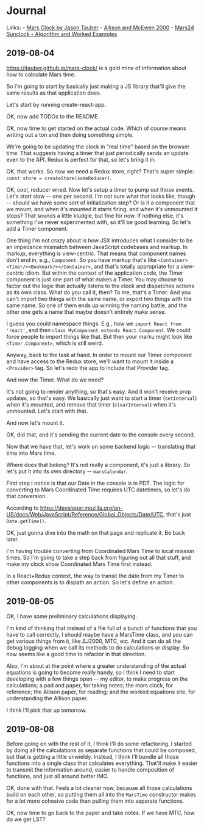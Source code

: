 # Journal

Links:
    - [Mars Clock by Jason Tauber](https://jtauber.github.io/mars-clock/)
    - [Allison and McEwen 2000](https://pubs.giss.nasa.gov/abs/al05000n.html)
    - [Mars24 Sunclock - Algorithm and Worked Examples](https://www.giss.nasa.gov/tools/mars24/help/algorithm.html)

## 2019-08-04

<https://jtauber.github.io/mars-clock/> is a gold mine of information about how to calculate Mars time.

So I'm going to start by basically just making a JS library that'll give the same results as that application does.

Let's start by running create-react-app.

OK, now add TODOs to the README.

OK, now time to get started on the actual code. Which of course means writing out a ton and then doing something simple.

We're going to be updating the clock in "real time" based on the browser time. That suggests having a timer that just
periodically sends an update even  to the API. Redux is perfect for that, so let's bring it in.

OK, that works. So now we need a Redux store, right? That's super simple: `const store = createStore(someReducer)`.

OK, cool, reducer wired. Now let's setup a timer to pump out those events. Let's start slow -- one per second. I'm not
sure what that looks like, though -- should we have some sort of initialization step? Or is it a component that we
mount, and when it's mounted it starts firing, and when it's unmounted it stops? That sounds a little kludgie, but fine
for now. If nothing else, it's something I've never experimented with, so it'll be good learning. So let's add a Timer
component.

One thing I'm not crazy about is how JSX introduces what I consider to be an impedance mismatch between JavaScript
codebases and markup. In markup, everything is view-centric. That means that component names don't end in, e.g.,
`Component`. So you have markup that's like `<Container><Timer/><Bookmark/></Container>`, and that's totally appropriate
for a view-centric idiom. But within the context of the application code, the Timer component is just one part of what
makes a Timer. You may choose to factor out the logic that actually listens to the clock and dispatches actions as its
own class. What do you call it, then? To me, that's a Timer. And you can't import two things with the same name, or
export two things with the same name. So one of them ends up winning the naming battle, and the other one gets a name
that maybe doesn't entirely make sense.

I guess you could namespace things. E.g., how we `import React from 'react'`, and then `class MyComponent extends
React.Component`. We could force people to import things like that. But then your marku  might look like
`<Timer.Component>`, which is still weird.

Anyway, back to the task at hand. In order to mount our Timer component and have access to the Redux store, we'll want
to mount it inside a `<Provider>` tag. So let's redo the app to include that Provider tag.

And now the Timer. What do we need?

It's not going to render anything, so that's easy. And it won't receive prop updates, so that's easy. We basically just
want to start a timer (`setInterval`) when it's mounted, and remove that timer (`clearInterval`) when it's unmounted.
Let's start with that.

And now let's mount it.

OK, did that, and it's sending the current date to the console every second.

Now that we have that, let's work on some backend logic -- translating that time into Mars time.

Where does that belong? It's not really a component, it's just a library. So let's put it into its own directory --
`marsCalendar`.

First step I notice is that our Date in the console is in PDT. The logic for converting to Mars Coordinated Time
requires UTC datetimes, so let's do that conversion.

According to <https://developer.mozilla.org/en-US/docs/Web/JavaScript/Reference/Global_Objects/Date/UTC>, that's just
`Date.getTime()`.

OK, just gonna dive into the math on that page and replicate it. Be back later.

I'm having trouble converting from Coordinated Mars Time to local mission times. So I'm going to take a step back from
figuring out all that stuff, and make my clock show Coordinated Mars Time first instead.

In a React+Redux context, the way to transit the date from my Timer to other components is to dispath an action. So
let's define an action.

## 2019-08-05

OK, I have some preliminary calculations displaying.

I'm kind of thinking that instead of a file full of a bunch of functions that you have to call correctly, I should maybe
have a MarsTime class, and you can get various things from it, like ∆J2000, MTC, etc. And it can do all the debug
logging when we call its methods to do calculations or display. So now seems like a good time to refactor in that
direction.

Also, I'm about at the point where a greater understanding of the actual equations is going to become really handy, so I
think I need to start developing with a few things open -- my editor, to make progress on the calculations; a pad and
paper, for taking notes; the mars clock, for reference; the Allison paper, for reading; and the worked equations site,
for understanding the Allison paper.

I think I'll pick that up tomorrow.

## 2019-08-08

Before going on with the rest of it, I think I'll do some refactoring. I started by doing all the calculations as separate
functions that could be composed, but that is getting a little unwieldy. Instead, I think I'll bundle all those functions
into a single class that calculates everything. That'll make it easier to transmit the information around, easier to
handle composition of functions, and just all around better IMO.

OK, done with that. Feels a lot cleaner now, because all those calculations build on each other, so putting them all
into the `MarsTime` constructor makes for a lot more cohesive code than pulling them into separate functions.

OK, now time to go back to the paper and take notes. If we have MTC, how do we get LST?



